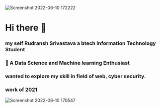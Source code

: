![Screenshot 2022-06-10 172222](https://user-images.githubusercontent.com/84043023/173058907-4100b83f-707c-4be4-8621-158eae548da6.jpg)

# Hi there  👋 
### my self Rudransh Srivastava a btech Information Technology Student
### 🌱 A Data Science and Machine learning Enthusiast
### wanted to explore my skill in field of web, cyber security. 

### work of 2021
![Screenshot 2022-06-10 170547](https://user-images.githubusercontent.com/84043023/173059010-a6fad203-997a-4d48-8681-f0663b58287e.jpg)
